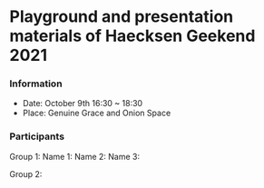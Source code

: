 # Playground and presentation materials of Haecksen Geekend 2021

### Information

- Date: October 9th 16:30 ~ 18:30
- Place: Genuine Grace and Onion Space

### Participants

Group 1:
    Name 1:
    Name 2:
    Name 3:

Group 2:

